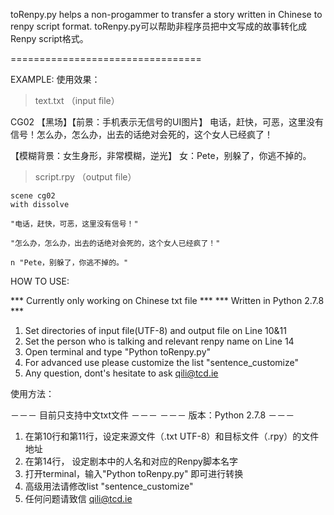 toRenpy.py helps a non-progammer to transfer a story written in Chinese to renpy script format.
toRenpy.py可以帮助非程序员把中文写成的故事转化成Renpy script格式。

=================================

EXAMPLE:
使用效果：

> text.txt （input file）

CG02
【黑场】【前景：手机表示无信号的UI图片】
电话，赶快，可恶，这里没有信号！怎么办，怎么办，出去的话绝对会死的，这个女人已经疯了！

【模糊背景：女生身形，非常模糊，逆光】
女：Pete，别躲了，你逃不掉的。

> script.rpy （output file）

    scene cg02
    with dissolve

    "电话，赶快，可恶，这里没有信号！"

    "怎么办，怎么办，出去的话绝对会死的，这个女人已经疯了！"

    n "Pete，别躲了，你逃不掉的。"


HOW TO USE:

*** Currently only working on Chinese txt file ***
*** Written in Python 2.7.8 ***

1. Set directories of input file(UTF-8) and output file on Line 10&11
2. Set the person who is talking and relevant renpy name on Line 14
3. Open terminal and type "Python toRenpy.py"
4. For advanced use please customize the list "sentence_customize"
5. Any question, dont's hesitate to ask qili@tcd.ie

使用方法：

－－－ 目前只支持中文txt文件 －－－
－－－ 版本：Python 2.7.8 －－－

1. 在第10行和第11行，设定来源文件（.txt UTF-8）和目标文件（.rpy）的文件地址
2. 在第14行， 设定剧本中的人名和对应的Renpy脚本名字
3. 打开terminal，输入"Python toRenpy.py" 即可进行转换
4. 高级用法请修改list "sentence_customize"
5. 任何问题请致信 qili@tcd.ie



